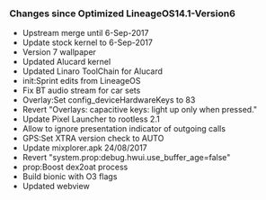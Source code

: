 ### Changes since Optimized LineageOS14.1-Version6

* Upstream merge until 6-Sep-2017
* Update stock kernel to 6-Sep-2017
* Version 7 wallpaper
* Updated Alucard kernel
* Updated Linaro ToolChain for Alucard
* init:Sprint edits from LineageOS
* Fix BT audio stream for car sets
* Overlay:Set config_deviceHardwareKeys to 83
* Revert "Overlays: capacitive keys: light up only when pressed."
* Update Pixel Launcher to rootless 2.1
* Allow to ignore presentation indicator of outgoing calls
* GPS:Set XTRA version check to AUTO
* Update mixplorer.apk 24/08/2017
* Revert "system.prop:debug.hwui.use_buffer_age=false"
* prop:Boost dex2oat process
* Build bionic with O3 flags
* Updated webview
